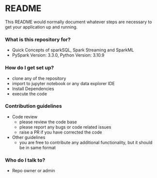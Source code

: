 # README #

This README would normally document whatever steps are necessary to get your application up and running.

### What is this repository for? ###

* Quick Concepts of sparkSQL, Spark Streaming and SparkML
* PySpark Version: 3.3.0, Python Version: 3.10.9

### How do I get set up? ###

* clone any of the repository
* import to jupyter notebook or any data explorer IDE
* Install Dependencies
* execute the code

### Contribution guidelines ###

* Code review
  * please review the code base
  * please report any bugs or code related issues
  * raise a PR if you have corrected the code
* Other guidelines
  * you are free to contribute any additional functionality, but it should be in same format

### Who do I talk to? ###

* Repo owner or admin